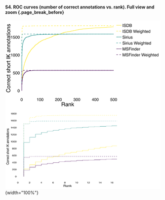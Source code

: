 #### S4. ROC curves (number of correct annotations vs. rank). Full view and zoom {.page_break_before}

![](images/taxo-supp-14.svg){width="100%"}
